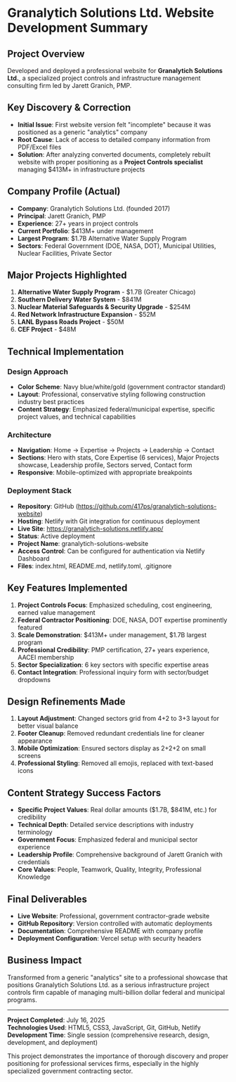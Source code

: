 # Granalytich Solutions Ltd. Website Development Summary

## Project Overview
Developed and deployed a professional website for **Granalytich Solutions Ltd.**, a specialized project controls and infrastructure management consulting firm led by Jarett Granich, PMP.

## Key Discovery & Correction
- **Initial Issue**: First website version felt "incomplete" because it was positioned as a generic "analytics" company
- **Root Cause**: Lack of access to detailed company information from PDF/Excel files
- **Solution**: After analyzing converted documents, completely rebuilt website with proper positioning as a **Project Controls specialist** managing $413M+ in infrastructure projects

## Company Profile (Actual)
- **Company**: Granalytich Solutions Ltd. (founded 2017)
- **Principal**: Jarett Granich, PMP
- **Experience**: 27+ years in project controls
- **Current Portfolio**: $413M+ under management
- **Largest Program**: $1.7B Alternative Water Supply Program
- **Sectors**: Federal Government (DOE, NASA, DOT), Municipal Utilities, Nuclear Facilities, Private Sector

## Major Projects Highlighted
1. **Alternative Water Supply Program** - $1.7B (Greater Chicago)
2. **Southern Delivery Water System** - $841M
3. **Nuclear Material Safeguards & Security Upgrade** - $254M
4. **Red Network Infrastructure Expansion** - $52M
5. **LANL Bypass Roads Project** - $50M
6. **CEF Project** - $48M

## Technical Implementation

### Design Approach
- **Color Scheme**: Navy blue/white/gold (government contractor standard)
- **Layout**: Professional, conservative styling following construction industry best practices
- **Content Strategy**: Emphasized federal/municipal expertise, specific project values, and technical capabilities

### Architecture
- **Navigation**: Home → Expertise → Projects → Leadership → Contact
- **Sections**: Hero with stats, Core Expertise (6 services), Major Projects showcase, Leadership profile, Sectors served, Contact form
- **Responsive**: Mobile-optimized with appropriate breakpoints

### Deployment Stack
- **Repository**: GitHub (https://github.com/417ps/granalytich-solutions-website) 
- **Hosting**: Netlify with Git integration for continuous deployment
- **Live Site**: https://granalytich-solutions.netlify.app/
- **Status**: Active deployment
- **Project Name**: granalytich-solutions-website
- **Access Control**: Can be configured for authentication via Netlify Dashboard
- **Files**: index.html, README.md, netlify.toml, .gitignore

## Key Features Implemented
1. **Project Controls Focus**: Emphasized scheduling, cost engineering, earned value management
2. **Federal Contractor Positioning**: DOE, NASA, DOT expertise prominently featured
3. **Scale Demonstration**: $413M+ under management, $1.7B largest program
4. **Professional Credibility**: PMP certification, 27+ years experience, AACEI membership
5. **Sector Specialization**: 6 key sectors with specific expertise areas
6. **Contact Integration**: Professional inquiry form with sector/budget dropdowns

## Design Refinements Made
1. **Layout Adjustment**: Changed sectors grid from 4+2 to 3+3 layout for better visual balance
2. **Footer Cleanup**: Removed redundant credentials line for cleaner appearance
3. **Mobile Optimization**: Ensured sectors display as 2+2+2 on small screens
4. **Professional Styling**: Removed all emojis, replaced with text-based icons

## Content Strategy Success Factors
- **Specific Project Values**: Real dollar amounts ($1.7B, $841M, etc.) for credibility
- **Technical Depth**: Detailed service descriptions with industry terminology
- **Government Focus**: Emphasized federal and municipal sector experience
- **Leadership Profile**: Comprehensive background of Jarett Granich with credentials
- **Core Values**: People, Teamwork, Quality, Integrity, Professional Knowledge

## Final Deliverables
- **Live Website**: Professional, government contractor-grade website
- **GitHub Repository**: Version controlled with automatic deployments
- **Documentation**: Comprehensive README with company profile
- **Deployment Configuration**: Vercel setup with security headers

## Business Impact
Transformed from a generic "analytics" site to a professional showcase that positions Granalytich Solutions Ltd. as a serious infrastructure project controls firm capable of managing multi-billion dollar federal and municipal programs.

---

**Project Completed**: July 16, 2025  
**Technologies Used**: HTML5, CSS3, JavaScript, Git, GitHub, Netlify  
**Development Time**: Single session (comprehensive research, design, development, and deployment)

This project demonstrates the importance of thorough discovery and proper positioning for professional services firms, especially in the highly specialized government contracting sector.